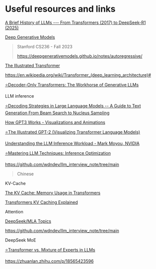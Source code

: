 # Useful resources and links

[A Brief History of LLMs --- From Transformers (2017) to DeepSeek-R1 (2025)](https://medium.com/@lmpo/a-brief-history-of-lmms-from-transformers-2017-to-deepseek-r1-2025-dae75dd3f59a)

[Deep Generative Models](https://deepgenerativemodels.github.io/)

> Stanford CS236 - Fall 2023
>
> https://deepgenerativemodels.github.io/notes/autoregressive/

[The Illustrated Transformer](https://jalammar.github.io/illustrated-transformer/)

https://en.wikipedia.org/wiki/Transformer_(deep_learning_architecture)#

[⭐Decoder-Only Transformers: The Workhorse of Generative LLMs](https://cameronrwolfe.substack.com/p/decoder-only-transformers-the-workhorse)

LLM inference 

[⭐Decoding Strategies in Large Language Models -- A Guide to Text Generation From Beam Search to Nucleus Sampling](https://mlabonne.github.io/blog/posts/2023-06-07-Decoding_strategies.html)

[How GPT3 Works - Visualizations and Animations](https://jalammar.github.io/how-gpt3-works-visualizations-animations/)

[⭐The Illustrated GPT-2 (Visualizing Transformer Language Models)](https://jalammar.github.io/illustrated-gpt2/)

[Understanding the LLM Inference Workload - Mark Moyou, NVIDIA](https://www.youtube.com/watch?v=z2M8gKGYws4)

[⭐Mastering LLM Techniques: Inference Optimization](https://developer.nvidia.com/blog/mastering-llm-techniques-inference-optimization/)

https://github.com/wdndev/llm_interview_note/tree/main

> Chinese 

KV-Cache

[The KV Cache: Memory Usage in Transformers](https://www.youtube.com/watch?v=80bIUggRJf4)

[Transformers KV Caching Explained](https://medium.com/%40joaolages/kv-caching-explained-276520203249)

Attention

[DeepSeek/MLA Topics](https://github.com/xlite-dev/Awesome-LLM-Inference?tab=readme-ov-file#mla)

https://github.com/wdndev/llm_interview_note/tree/main

DeepSeek MoE

[⭐Transformer vs. Mixture of Experts in LLMs](https://www.dailydoseofds.com/p/transformer-vs-mixture-of-experts-in-llms/)

https://zhuanlan.zhihu.com/p/18565423596